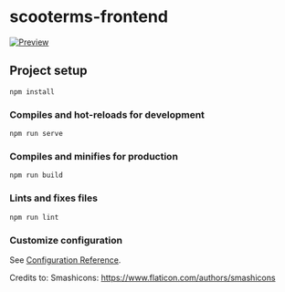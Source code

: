 # scooterms-frontend

[![Preview](https://img.shields.io/website?down_color=lightgrey&down_message=offline&up_color=blue&up_message=online&url=https%3A%2F%2Fretch.github.io%2Fscooterms-frontend%2F)](https://retch.github.io/scooterms-frontend/)

## Project setup
```
npm install
```

### Compiles and hot-reloads for development
```
npm run serve
```

### Compiles and minifies for production
```
npm run build
```

### Lints and fixes files
```
npm run lint
```

### Customize configuration
See [Configuration Reference](https://cli.vuejs.org/config/).


Credits to:
Smashicons: https://www.flaticon.com/authors/smashicons 
